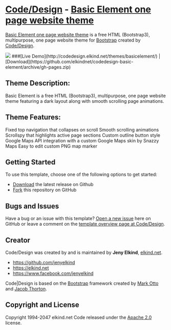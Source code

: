 # [Code/Design](http://http://codedesign.elkind.net/) - [Basic  Element one page website theme](http://codedesign.elkind.net/themes/basicelement/)


[Basic Element one page website theme](http://codedesign.elkind.net/themes/basicelement/) is a free HTML (Bootstrap3), multipurpose, one page website theme for [Bootstrap](http://getbootstrap.com/) created by [Code/Design](http://http://codedesign.elkind.net/).

<img src="https://raw.githubusercontent.com/elkindnet/codedesign-basic-element/gh-pages/screenshot.jpg">
###[Live Demo](http://codedesign.elkind.net/themes/basicelement/)   |   [Download](https://github.com/elkindnet/codedesign-basic-element/archive/gh-pages.zip)

## Theme Description:

Basic Element is a free HTML (Bootstrap3), multipurpose, one page website theme featuring a dark layout along with smooth scrolling page animations.

## Theme Features:

Fixed top navigation that collapses on scroll
Smooth scrolling animations
Scrollspy that highlights active page sections
Custom outline button style
Google Maps API integration with a custom Google Maps skin by Snazzy Maps
Easy to edit custom PNG map marker


## Getting Started

To use this template, choose one of the following options to get started:
* [Download](https://github.com/elkindnet/codedesign-basic-element/archive/gh-pages.zip) the latest release on Github
* [Fork](https://github.com/elkindnet/codedesign-basic-element/fork) this repository on GitHub

## Bugs and Issues

Have a bug or an issue with this template? [Open a new issue](https://github.com/elkindnet/codedesign-basic-element/issues) here on GitHub or leave a comment on the [template overview page at Code/Design](http://codedesign.elkind.net/themes/basicelement/).

## Creator

Code/Design was created by and is maintained by **Jeny Elkind**, [elkind.net](http://elkind.net/).

* https://github.com/jenyelkind
* https://elkind.net
* https://www.facebook.com/jenyelkind

Code|Design is based on the [Bootstrap](http://getbootstrap.com/) framework created by [Mark Otto](https://twitter.com/mdo) and [Jacob Thorton](https://twitter.com/fat).

## Copyright and License

Copyright 1994-2047 elkind.net Code released under the [Apache 2.0](https://github.com/elkindnet/codedesign-basic-element/blob/gh-pages/LICENSE) license.
